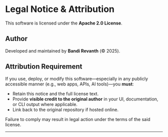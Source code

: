 # Legal Notice & Attribution

This software is licensed under the **Apache 2.0 License**.

## Author
Developed and maintained by **Bandi Revanth** (© 2025).

## Attribution Requirement
If you use, deploy, or modify this software—especially in any publicly accessible manner (e.g., web apps, APIs, AI tools)—you **must**:
- Retain this notice and the full license text.
- Provide **visible credit to the original author** in your UI, documentation, or CLI output where applicable.
- Link back to the original repository if hosted online.

Failure to comply may result in legal action under the terms of the said license.

---
